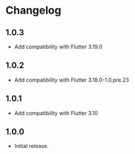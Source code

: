 # Changelog

## 1.0.3

- Add compatibility with Flutter 3.19.0

## 1.0.2

- Add compatibility with Flutter 3.18.0-1.0.pre.23

## 1.0.1

- Add compatibility with Flutter 3.10

## 1.0.0

- Initial release.
